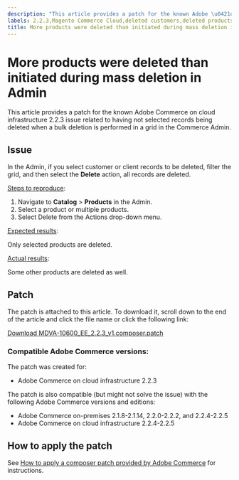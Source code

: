 ```yaml
---
description: "This article provides a patch for the known Adobe \u0421ommerce on cloud infrastructure 2.2.3 issue related to having not selected records being deleted when a bulk deletion is performed in a grid in the Commerce Admin."
labels: 2.2.3,Magento Commerce Cloud,deleted customers,deleted products,known issues,mass update,patch,troubleshooting,Adobe Commerce,cloud infrastructure,on-premises
title: More products were deleted than initiated during mass deletion in Admin
---
```


# More products were deleted than initiated during mass deletion in Admin

This article provides a patch for the known Adobe Сommerce on cloud infrastructure 2.2.3 issue related to having not selected records being deleted when a bulk deletion is performed in a grid in the Commerce Admin.

## Issue

In the Admin, if you select customer or client records to be deleted, filter the grid, and then select the **Delete** action, all records are deleted.

<ins>Steps to reproduce</ins>:

1. Navigate to **Catalog** > **Products** in the Admin.
1. Select a product or multiple products.
1. Select Delete from the Actions drop-down menu.

<ins>Expected results</ins>:

Only selected products are deleted.

<ins>Actual results</ins>:

Some other products are deleted as well.

## Patch

The patch is attached to this article. To download it, scroll down to the end of the article and click the file name or click the following link:

 [Download MDVA-10600\_EE\_2.2.3\_v1.composer.patch](assets/MDVA-10600_EE_2.2.3_v1.composer.patch.zip)

### Compatible Adobe Commerce versions:

The patch was created for:

* Adobe Commerce on cloud infrastructure 2.2.3

The patch is also compatible (but might not solve the issue) with the following Adobe Commerce versions and editions:

* Adobe Commerce on-premises 2.1.8-2.1.14, 2.2.0-2.2.2, and 2.2.4-2.2.5
* Adobe Commerce on cloud infrastructure 2.2.4-2.2.5

## How to apply the patch

See [How to apply a composer patch provided by Adobe Commerce](https://support.magento.com/hc/en-us/articles/360028367731) for instructions.